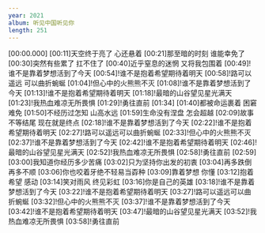 ```yaml
---
year: 2021
album: 听见中国听见你
length: 251
---
```

[00:00.000]
[00:11]天空终于亮了 心还悬着
[00:21]那至暗的时刻 谁能幸免了
[00:30]突然有些累了 扛不住了
[00:40]近乎窒息的迷惘 又将我包围着
[00:49]!谁不是靠着梦想活到了今天
[00:54]!谁不是抱着希望期待着明天
[00:58]!路可以遥远 可以曲折蜿蜒
[01:04]!但心中的火熊熊不灭
[01:08]!谁不是靠着梦想活到了今天
[01:13]!谁不是抱着希望期待着明天
[01:18]!最暗的山谷望见星光满天
[01:23]!我热血难凉无所畏惧
[01:29]!勇往直前
[01:34]
[01:40]都被命运裹着 困窘难免
[01:50]不经历过怎知 山高水远
[01:59]生命没有涅盘 怎会超越
[02:09]故事不等结尾 现在就是终点
[02:18]!谁不是靠着梦想活到了今天
[02:22]!谁不是抱着希望期待着明天
[02:27]!路可以遥远可以曲折蜿蜒
[02:33]!但心中的火熊熊不灭
[02:37]!谁不是靠着梦想活到了今天
[02:42]!谁不是抱着希望期待着明天
[02:46]!最暗的山谷望见星光满天
[02:52]!我热血难凉无所畏惧
[02:58]!勇往直前
[02:59]
[03:00]我知道你经历多少苦痛
[03:02]只为坚持你出发的初衷
[03:04]再多跌倒 再多不顺
[03:06]你也咬着牙绝不轻易当孬种
[03:09]靠着梦想 你懂
[03:12]抱着希望 感动
[03:14]笑对雨风 终见彩虹
[03:16]你是自己的英雄
[03:18]!谁不是靠着梦想活到了今天
[03:22]!谁不是抱着希望期待着明天
[03:27]!路可以遥远可以曲折蜿蜒
[03:32]!但心中的火熊熊不灭
[03:37]!谁不是靠着梦想活到了今天
[03:42]!谁不是抱着希望期待着明天
[03:47]!最暗的山谷望见星光满天
[03:52]!我热血难凉无所畏惧
[03:58]!勇往直前

